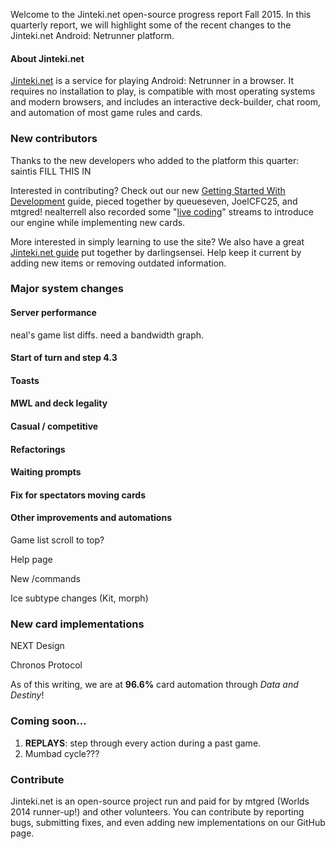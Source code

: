 Welcome to the Jinteki.net open-source progress report Fall 2015. In this quarterly report, we will highlight some of the recent changes to the Jinteki.net Android: Netrunner platform.

#### About Jinteki.net

[Jinteki.net](http://www.jinteki.net) is a service for playing Android: Netrunner in a browser. It requires no installation to play, is compatible with most operating systems and modern browsers, and includes an interactive deck-builder, chat room, and automation of most game rules and cards.

### New contributors

Thanks to the new developers who added to the platform this quarter: saintis FILL THIS IN

Interested in contributing? Check out our new [Getting Started With Development](https://github.com/mtgred/netrunner/wiki/Getting-Started-with-Development) guide, pieced together by queueseven, JoelCFC25, and mtgred! nealterrell also recorded some "[live coding](https://www.livecoding.tv/video/jintekinet-intro-tenma-line-12/)" streams to introduce our engine while implementing new cards.

More interested in simply learning to use the site? We also have a great [Jinteki.net guide](https://github.com/mtgred/netrunner/wiki/Jinteki.net-Guide) put together by darlingsensei. Help keep it current by adding new items or removing outdated information.

### Major system changes

#### Server performance

neal's game list diffs. need a bandwidth graph.

#### Start of turn and step 4.3

#### Toasts

#### MWL and deck legality

#### Casual / competitive

#### Refactorings

#### Waiting prompts

#### Fix for spectators moving cards

#### Other improvements and automations

Game list scroll to top?

Help page

New /commands

Ice subtype changes (Kit, morph)

### New card implementations

NEXT Design

Chronos Protocol

As of this writing, we are at __96.6%__ card automation through _Data and Destiny_!

### Coming soon...

1. __REPLAYS__: step through every action during a past game.
2. Mumbad cycle???

### Contribute

Jinteki.net is an open-source project run and paid for by mtgred (Worlds 2014 runner-up!) and other volunteers. You can contribute by reporting bugs, submitting fixes, and even adding new implementations on our GitHub page.
